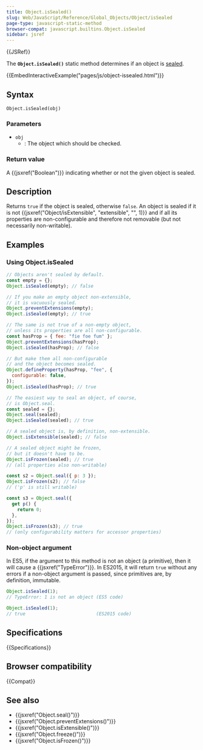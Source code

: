 ```yaml
---
title: Object.isSealed()
slug: Web/JavaScript/Reference/Global_Objects/Object/isSealed
page-type: javascript-static-method
browser-compat: javascript.builtins.Object.isSealed
sidebar: jsref
---
```


{{JSRef}}

The **`Object.isSealed()`** static method determines if an object is [sealed](/en-US/docs/Web/JavaScript/Reference/Global_Objects/Object/seal).

{{EmbedInteractiveExample("pages/js/object-issealed.html")}}

## Syntax

```js-nolint
Object.isSealed(obj)
```

### Parameters

- `obj`
  - : The object which should be checked.

### Return value

A {{jsxref("Boolean")}} indicating whether or not the given object is sealed.

## Description

Returns `true` if the object is sealed, otherwise `false`. An
object is sealed if it is not {{jsxref("Object/isExtensible", "extensible", "", 1)}} and
if all its properties are non-configurable and therefore not removable (but not
necessarily non-writable).

## Examples

### Using Object.isSealed

```js
// Objects aren't sealed by default.
const empty = {};
Object.isSealed(empty); // false

// If you make an empty object non-extensible,
// it is vacuously sealed.
Object.preventExtensions(empty);
Object.isSealed(empty); // true

// The same is not true of a non-empty object,
// unless its properties are all non-configurable.
const hasProp = { fee: "fie foe fum" };
Object.preventExtensions(hasProp);
Object.isSealed(hasProp); // false

// But make them all non-configurable
// and the object becomes sealed.
Object.defineProperty(hasProp, "fee", {
  configurable: false,
});
Object.isSealed(hasProp); // true

// The easiest way to seal an object, of course,
// is Object.seal.
const sealed = {};
Object.seal(sealed);
Object.isSealed(sealed); // true

// A sealed object is, by definition, non-extensible.
Object.isExtensible(sealed); // false

// A sealed object might be frozen,
// but it doesn't have to be.
Object.isFrozen(sealed); // true
// (all properties also non-writable)

const s2 = Object.seal({ p: 3 });
Object.isFrozen(s2); // false
// ('p' is still writable)

const s3 = Object.seal({
  get p() {
    return 0;
  },
});
Object.isFrozen(s3); // true
// (only configurability matters for accessor properties)
```

### Non-object argument

In ES5, if the argument to this method is not an object (a primitive), then it will cause a {{jsxref("TypeError")}}. In ES2015, it will return `true` without any errors if a non-object argument is passed, since primitives are, by definition, immutable.

```js
Object.isSealed(1);
// TypeError: 1 is not an object (ES5 code)

Object.isSealed(1);
// true                          (ES2015 code)
```

## Specifications

{{Specifications}}

## Browser compatibility

{{Compat}}

## See also

- {{jsxref("Object.seal()")}}
- {{jsxref("Object.preventExtensions()")}}
- {{jsxref("Object.isExtensible()")}}
- {{jsxref("Object.freeze()")}}
- {{jsxref("Object.isFrozen()")}}
